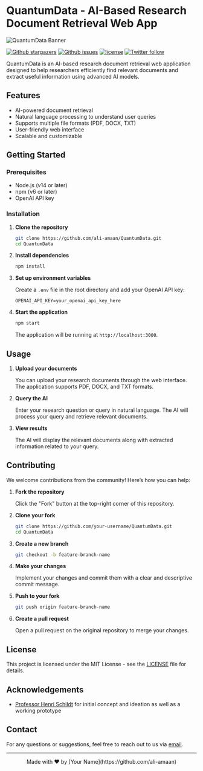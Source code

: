 # QuantumData - AI-Based Research Document Retrieval Web App

![QuantumData Banner](link_to_your_banner_image)

<p>
    <a href="https://github.com/ali-amaan/QuantumData/stargazers"><img src="https://img.shields.io/github/stars/ali-amaan/QuantumData" alt="Github stargazers"></a>
    <a href="https://github.com/ali-amaan/QuantumData/issues"><img src="https://img.shields.io/github/issues/ali-amaan/QuantumData" alt="Github issues"></a>
    <a href="https://github.com/ali-amaan/QuantumData/blob/main/LICENSE"><img src="https://img.shields.io/github/license/ali-amaan/QuantumData" alt="license"></a>
    <a href="https://twitter.com/YourTwitterHandle"><img src="https://img.shields.io/twitter/follow/YourTwitterHandle?style=social" alt="Twitter follow"></a>
</p>

QuantumData is an AI-based research document retrieval web application designed to help researchers efficiently find relevant documents and extract useful information using advanced AI models.

## Features

- AI-powered document retrieval
- Natural language processing to understand user queries
- Supports multiple file formats (PDF, DOCX, TXT)
- User-friendly web interface
- Scalable and customizable

## Getting Started

### Prerequisites

- Node.js (v14 or later)
- npm (v6 or later)
- OpenAI API key

### Installation

1. **Clone the repository**

    ```bash
    git clone https://github.com/ali-amaan/QuantumData.git
    cd QuantumData
    ```

2. **Install dependencies**

    ```bash
    npm install
    ```

3. **Set up environment variables**

    Create a `.env` file in the root directory and add your OpenAI API key:

    ```plaintext
    OPENAI_API_KEY=your_openai_api_key_here
    ```

4. **Start the application**

    ```bash
    npm start
    ```

    The application will be running at `http://localhost:3000`.

## Usage

1. **Upload your documents**

    You can upload your research documents through the web interface. The application supports PDF, DOCX, and TXT formats.

2. **Query the AI**

    Enter your research question or query in natural language. The AI will process your query and retrieve relevant documents.

3. **View results**

    The AI will display the relevant documents along with extracted information related to your query.

## Contributing

We welcome contributions from the community! Here’s how you can help:

1. **Fork the repository**

    Click the "Fork" button at the top-right corner of this repository.

2. **Clone your fork**

    ```bash
    git clone https://github.com/your-username/QuantumData.git
    cd QuantumData
    ```

3. **Create a new branch**

    ```bash
    git checkout -b feature-branch-name
    ```

4. **Make your changes**

    Implement your changes and commit them with a clear and descriptive commit message.

5. **Push to your fork**

    ```bash
    git push origin feature-branch-name
    ```

6. **Create a pull request**

    Open a pull request on the original repository to merge your changes.

## License

This project is licensed under the MIT License - see the [LICENSE](LICENSE) file for details.

## Acknowledgements

- [Professor Henri Schildt](https://www.aalto.fi/en/people/henri-schildt) for initial concept and ideation as well as a working prototype

## Contact

For any questions or suggestions, feel free to reach out to us via [email](mailto:henri.schildt@aalto.fi).

---

<p align="center">
  Made with ❤️ by [Your Name](https://github.com/ali-amaan)
</p>
